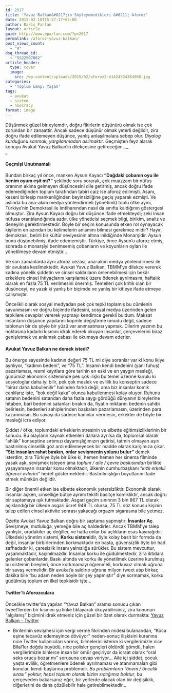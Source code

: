 ```yaml
---
id: 2017
title: 'Yavuz Balkan&#8217;ın Söyleyemedikleri &#8211; Aforoz'
date: 2015-02-10T15:27:17+02:00
author: Barış Parlan
layout: article
guid: http://www.bparlan.com/?p=2017
permalink: /aforoz-yavuz-balkan/
post_views_count:
  - "0"
dsq_thread_id:
  - "5522507082"
article_header:
  type: cover
  image:
    src: /wp-content/uploads/2015/02/aforoz2-e1424504384908.jpg
categories:
  - 'Toplum &amp; Yaşam'
tags:
  - avukat
  - sistem
  - noocracy
format: image
---
```


Düşünmek güzel bir eylemdir, doğru fikirlerin düşünürü olmak ise çok zorundan bir zanaattir. Ancak sadece düşünür olmak yeterli değildir, zira doğru ifade edilemeyen düşünce, yanlış anlaşılmalara sebep olur. _Diyalog kurduğunu sanmak, yargılanmadan asılmaktır._ Geçmişten feyz alarak konuyu Avukat Yavuz Balkan&#8217;ın dilekçesine getireceğim&#8230;_  
_ 

#### Geçmişi Unutmamalı

Bundan birkaç yıl önce, manken Aysun Kayacı **&#8220;Dağdaki çobanın oyu ile benim oyum eşit mi?&#8221;** şeklinde soru sorarak, çok muazzam bir nüfus oranının aklına gelmeyen düşüncesini dile getirmiş, ancak doğru ifade edemediğinden toplum tarafından tabiri caiz ise aforoz edilmişti. Asanı, keseni birleşip mankenliğinden beyinsizliğine geçiş yaparak ezmişti. Ve aslında bu ana-akım medya yönlendirmeli (yönetimli) toplu öfke ayini, Türkiye&#8217;nin Demokrasi ile imtihanından nasıl da sınıfta kaldığının göstergesi olmuştur. Zira Aysun Kayacı doğru bir düşünce ifade etmekteydi; zeki insan nüfusa orantılandığında azdır, ülke yöneticisi seçmek bilgi, birikim, analiz ve deneyim gerektirmektedir. Böyle bir seçim konusunda etken rol oynayacak kişilerin en azından bu kelimelerin anlamını bilmesi gerekmez midir? Hayır, demokrasi, belirli bir kültür seviyesinin altına inildiğinde Monarşidir. Aysun bunu düşünebilmiş, ifade edememiştir. Türkiye, önce Aysun&#8217;u aforoz etmiş, sonrada o monarşiyi benimsemiş çobanların ve koyunların oyları ile yönetilmeye devam etmiştir&#8230;

Ve son zamanlarda aynı aforoz cezası, ana-akım medya yönlendirmesi ile bir avukata kesilmektedir. Avukat Yavuz Balkan, TBMM’ye dilekçe vererek kadına yönelik şiddetin ve cinsel saldırıların önlenebilmesi için bekâr erkeklere cinsel ihtiyaçlarını karşılamak üzere ödenek ayrılmasını, haftalık olarak en fazla 75 TL verilmesini önermiş. Temelleri çok kritik olan bir düşünceyi, ne yazık ki yanlış bir biçimde ve yanlış bir kitleye ifade etmeye çalışmıştır.

Öncelikli olarak sosyal medyadan pek çok tepki toplamış bu cümlenin savunmasını ve doğru biçimde ifadesini, sosyal medya üzerinden gelen tepkilere cevaplar vererek yapmayı kendimce gerekli buldum. Maksat insanların düşünce yapılarını kopmle değiştirme umudu değil, sadece tablonun bir de şöyle bir yüzü var anımsatması yapmak. Dilerim yazının bu noktasına kadarki kısmını idrak ederek okuyan insanlar, çerçevelerini biraz genişletmek ve anlamak çabası ile okumaya devam ederler.

#### Avukat Yavuz Balkan ne demek istedi?

Bu önerge sayesinde kadının değeri 75 TL mi diye soranlar var ki konu ikiye ayrılıyor, &#8220;kadının bedeni&#8221;, ve &#8220;75 TL&#8221;. İnsanın kendi bedenini (yani fuhuş) pazarlaması, resmi kayıtlara göre tarihin en eski ve en yaygın mesleği, günümüz ekonomik sisteminde pek çok ilişki bu temel üzerine kurulu ki sosyologlar daha iyi bilir, pek çok meslek ve evlilik bu konseptin sadece &#8220;biraz daha kabullenilir&#8221; halinden farklı değil, ama biz insanlar komik canlılarız işte, &#8220;bok değil kaka&#8221; olunca kabullenmesi kolay oluyor. Ruhunu satanın bedenini satandan daha fazla saygı gördüğü dünyanın bireylerine hitaben, bari bedenini satanları bırakın da, fiyatın miktarını bedenin sahibi belirlesin, bedenleri sahiplerinden başkaları pazarlamasın, üzerinden para kazanmasın. Bu savaşı da sadece kadınlar vermesin, erkekler de böyle bir mesleği icra ediyor.

Şiddet / öfke, toplumdaki erkeklerin stresinin ve elbette eğitimsizliklerinin bir sonucu. Bu olayların kaynak etkenleri dallara ayrılsa da, toplumsal olarak &#8220;ahlâk&#8221; konseptine sırtımızı dayamışlığımızın getirisi, tatmin olmayan aşırı bastırılmış cinsellik göz ardı edilemeyecek bir madde olarak karşımıza çıkar. **&#8220;Siz insanları rahat bırakın, onlar sevişmenin yolunu bulur&#8221;** demek isterdim, zira Türkiye öyle bir ülke ki, hemen hemen her sinema filminde yasak aşk, sevişmek isteyen ama _toplum / aile / çevre baskısından_ birlikte yaşayamayan insanlar konu olmaktadır, ülkenin cumhurbaşkanı _&#8220;kızlı erkekli öğrenci evlerini&#8221;_ hedef göstermektedir. Bastırılmışlığın boyutlarını ifade etmek mümkün değildir.

Bir diğer önemli etken ise elbette ekonomik yetersizliktir. Ekonomik olarak insanlar açken, cinselliğe bütçe ayrımı teklifi basitçe komikliktir, ancak doğru bir saptamaya ışık tutmaktadır. Asgari geçim sınırının 3 bin 867 TL olarak açıklandığı bir ülkede asgari ücret 949 TL olursa, 75 TL söz konusu kişinin talep edilen cinsel aktivite sonrası yakacağı orgazm sigarasına bile yetmez.

Özette Avukat Yavuz Balkan doğru bir saptama yapmıştır: **İnsanlar Aç**. Sevişmeye, mutluluğa, yemeğe bile aç haldedirler. Ancak TBMM&#8217;ye talep yanlıştır, oradakiler aç değiller, ve hatta onlar bu açlıkların esas kaynağıdır. Ülkedeki yönetim sistemi, **Korku sistemi**dir, öyle kolay basit bir formda da değil, insanlar birbirlerinden korkmaktadır en başta, güvensizlik öyle bir had safhadadır ki, çaresizlik insanı yalnızlığa sürükler. Bu sistem mevcuttur, yaşanmaktadır, kaçınılmazdır. İnsanlar korku ile güdülmektedir, zira iktidara gelenler çobanlardır. Baskı altında ve korku ile yönetilmek üzerine kurulmuş bu sistemin bireyleri, önce korkmamayı öğrenmeli, korkusuz olmak uğruna bir savaş vermelidir. Bir avukat&#8217;a saldırıp uğruna milyon tweet atıp birkaç dakika bile &#8220;bu adam neden böyle bir şey yapmıştır&#8221; diye sormamak, korku güdülmüş toplum en ilkel tepkisidir işte&#8230;

#### Twitter&#8217;lı Aforozculara

Öncelikle twitter&#8217;da yapılan &#8220;Yavuz Balkan&#8221; aramsı sonucu çıkan tweet&#8217;lerden bir kısmını şu linke tıklayarak okuyabilirsiniz, zira konunun &#8220;algılanış&#8221; biçimini idrak etmeniz için güzel bir özet olarak durmakta: <a title="Yavuz Balkan - Twitter" href="http://adf.ly/12ZxyW" target="_blank">Yavuz Balkan &#8211; Twitter</a>

* Birilerinin sevişmesi için vergi verme fikrinden midesi bulanandan, &#8220;Koca eşine tecavüz edemeyince dövüyor&#8221; neden-sonuç ilişkisini kuranına nice Twitter kullanıcıları varmış, bilmelerini isterim ki vergilerimizle nice Bilal&#8217;ler doğdu büyüdü, nice polisler gençleri öldürdü gömdü, halen vergilerimizle binlerce insan bir ömür geçiriyor da icraat olarak &#8220;oral seks orucu bozar mı&#8221; sorusuna cevap veriyor&#8230; Aile içi şiddet, çocuk yaşta evlilik, öğretmenlere ödenek ayrılmaması ve atanmamaları gibi konular, kendi başlarına problemdir. _Bu problemlerin &#8220;önem / öncelik sırası&#8221; yoktur, hepsi toplum olarak bizim sıçtığımız boktur_, bu çerçeveden bakarsanız eğer, bir yerlerde olacak olan bir değişiklik, diğerlerini de daha çözülebilir hale getirebilmektedir&#8230;
